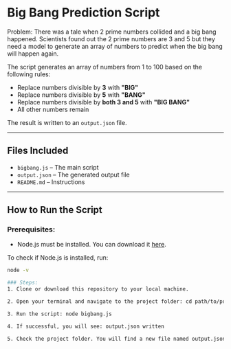 # Big Bang Prediction Script

Problem:
There was a tale when 2 prime numbers collided and a big bang happened. Scientists found out the 2 prime numbers are 3 and 5 but they need a model to generate an array of numbers to predict when the big bang will happen again.

The script generates an array of numbers from 1 to 100 based on the following rules:
- Replace numbers divisible by **3** with **"BIG"**
- Replace numbers divisible by **5** with **"BANG"**
- Replace numbers divisible by **both 3 and 5** with **"BIG BANG"**
- All other numbers remain

The result is written to an `output.json` file.

---

## Files Included
- `bigbang.js` – The main script
- `output.json` – The generated output file
- `README.md` – Instructions

---

##  How to Run the Script

### Prerequisites:
- Node.js must be installed. You can download it [here](https://nodejs.org/).

To check if Node.js is installed, run:
```bash
node -v

### Steps:
1. Clone or download this repository to your local machine.

2. Open your terminal and navigate to the project folder: cd path/to/project/folder

3. Run the script: node bigbang.js

4. If successful, you will see: output.json written

5. Check the project folder. You will find a new file named output.json containing the result. 
